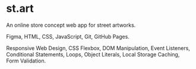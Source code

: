 # st.art


An online store concept web app for street artworks.

Figma, HTML, CSS, JavaScript, Git, GitHub Pages.

Responsive Web Design, CSS Flexbox, DOM Manipulation, Event Listeners, Conditional Statements, Loops, Object Literals, Local Storage Caching, Form Validation.
